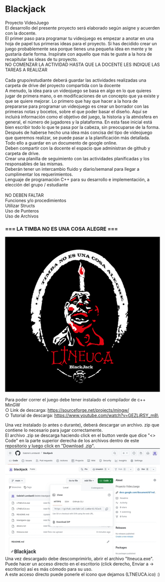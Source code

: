 # Blackjack
Proyecto VideoJuego\
  El desarrollo del presente proyecto será elaborado según asigne y acuerden con la docente.\
  El primer paso para programar tu videojuego es empezar a anotar en una hoja de papel tus primeras ideas para el proyecto. Si has decidido crear un juego probablemente sea porque tienes una pequeña idea en mente y te gustaría darle forma. Inspírate con aquello que más te guste a la hora de recapitular las ideas de tu proyecto.\
  NO COMENZAR LA ACTIVIDAD HASTA QUE LA DOCENTE LES INDIQUE LAS TAREAS A REALIZAR\
  \
  Cada grupo/estudiante deberá guardar las actividades realizadas una carpeta de drive del proyecto compartida con la docente\
  A menudo, la idea para un videojuego se basa en algo en lo que quieres jugar de primera mano, o en modificaciones de un concepto que ya existe y que se quiere mejorar. Lo primero que hay que hacer a la hora de prepararse para programar un videojuego es crear un borrador con las primeras notas y bocetos, sobre el que poder basar el diseño. Aquí se incluirá información como el objetivo del juego, la historia y la atmósfera en general, el número de jugadores y la plataforma. En esta fase inicial está bien escribir todo lo que te pasa por la cabeza, sin preocuparse de la forma. Después de haberse hecho una idea más concisa del tipo de videojuego que queremos realizar, se puede pasar a la planificación más detallada. Todo ello a guardar en un documento de google online.\
  Deben compartir con la docente el espacio que administran de github y carpeta de drive.\
  Crear una planilla de seguimiento con las actividades planificadas y los responsables de las mismas.\
  Deberán tener un intercambio fluido y diario/semanal para llegar a cumplimentar los requerimientos.\
  Lenguaje de programación C++ para su desarrollo e implementación, a elección del grupo / estudiante\
  \
  NO DEBEN FALTAR \
    Funciones y/o procedimientos\
    Utilizar Structs \
    Uso de Punteros \
    Uso de Archivos

### === LA TIMBA NO ES UNA COSA ALEGRE === 
![No cargó la imagen](LTNEUCA.jpg) 

Para poder correr el juego debe tener instalado el compilador de c++ MinGW\
○ Link de descarga: https://sourceforge.net/projects/mingw/ \
○ Tutorial de descarga: https://www.youtube.com/watch?v=GEZLjRSY_m8\

Una vez instalado (o antes o durante), deberá descargar un archivo. zip que contiene lo necesario para jugar correctamente. \
El archivo .zip se descarga haciendo click en el button verde que dice "<> Code" en la parte superior derecha de los archivos dentro de este repositorio y luego click en "Download .zip". \
![No cargó la imagen](DownloadZip.jpg) \
Una vez descargado debe descomprimirlo, abrir el archivo "ltneuca.exe". \
Puede hacer un acceso directo en el escritorio (click derecho, Enviar a -> escritorio) así es más cómodo para su uso. \
A este acceso directo puede ponerle el icono que dejamos (LTNEUCA.ico) :)
